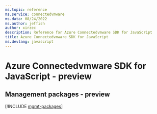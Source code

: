 ```yaml
---
ms.topic: reference
ms.service: connectedvmware
ms.data: 08/24/2022
ms.author: jeffish
author: xirzec
description: Reference for Azure Connectedvmware SDK for JavaScript
title: Azure Connectedvmware SDK for JavaScript
ms.devlang: javascript
---
```

# Azure Connectedvmware SDK for JavaScript - preview

## Management packages - preview
[!INCLUDE [mgmt-packages](connectedvmware-mgmt-index.md)]